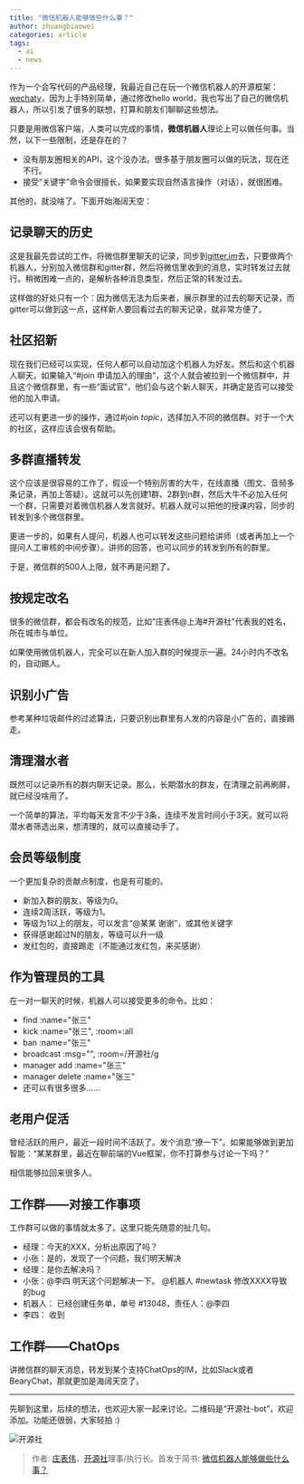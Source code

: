 ```yaml
---
title: "微信机器人能够做些什么事？"
author: zhuangbiaowei
categories: article
tags:
  - ai
  - news
---
```


作为一个会写代码的产品经理，我最近自己在玩一个微信机器人的开源框架：[wechaty](https://github.com/wechaty/wechaty)，因为上手特别简单，通过修改hello world，我也写出了自己的微信机器人，所以引发了很多的联想，打算和朋友们聊聊这些想法。

只要是用微信客户端，人类可以完成的事情，**微信机器人**理论上可以做任何事。当然，以下一些限制，还是存在的？

* 没有朋友圈相关的API，这个没办法。很多基于朋友圈可以做的玩法，现在还不行。
* 接受“关键字”命令会很擅长，如果要实现自然语言操作（对话），就很困难。

其他的，就没啥了。下面开始海阔天空：

## 记录聊天的历史

这是我最先尝试的工作，将微信群里聊天的记录，同步到[gitter.im](https://gitter.im)去，只要做两个机器人，分别加入微信群和gitter群，然后将微信里收到的消息，实时转发过去就行。稍微困难一点的，是解析各种消息类型，然后正常的转发过去。

这样做的好处只有一个：因为微信无法为后来者，展示群里的过去的聊天记录，而gitter可以做到这一点，这样新人要回看过去的聊天记录，就非常方便了。

## 社区招新

现在我们已经可以实现，任何人都可以自动加这个机器人为好友。然后和这个机器人聊天。如果输入“#join 申请加入的理由”，这个人就会被拉到一个微信群中，并且这个微信群里，有一些“面试官”，他们会与这个新人聊天，并确定是否可以接受他的加入申请。

还可以有更进一步的操作，通过#join _topic_，选择加入不同的微信群。对于一个大的社区，这样应该会很有帮助。

## 多群直播转发

这个应该是很容易的工作了，假设一个特别厉害的大牛，在线直播（图文、音频多条记录，再加上答疑）。这就可以先创建1群、2群到n群，然后大牛不必加入任何一个群，只需要对着微信机器人发言就好。机器人就可以把他的授课内容，同步的转发到多个微信群里。

更进一步的，如果有人提问，机器人也可以转发这些问题给讲师（或者再加上一个提问人工审核的中间步骤）。讲师的回答，也可以同步的转发到所有的群里。

于是，微信群的500人上限，就不再是问题了。

## 按规定改名

很多的微信群，都会有改名的规范，比如“庄表伟@上海#开源社”代表我的姓名，所在城市与单位。

如果使用微信机器人，完全可以在新人加入群的时候提示一遍。24小时内不改名的，自动踢人。

## 识别小广告

参考某种垃圾邮件的过滤算法，只要识别出群里有人发的内容是小广告的，直接踢走。

## 清理潜水者

既然可以记录所有的群内聊天记录。那么，长期潜水的群友，在清理之前再刷屏，就已经没啥用了。

一个简单的算法，平均每天发言不少于3条，连续不发言时间小于3天。就可以将潜水者筛选出来，想清理的，就可以直接动手了。

## 会员等级制度

一个更加复杂的贡献点制度，也是有可能的。

* 新加入群的朋友，等级为0。
* 连续2周活跃，等级为1。
* 等级为1以上的朋友，可以发言“@某某 谢谢”，或其他关键字
* 获得感谢超过N的朋友，等级可以升一级
* 发红包的，直接踢走（不能通过发红包，来买感谢）

## 作为管理员的工具

在一对一聊天的时候，机器人可以接受更多的命令。比如：

* find :name="张三"
* kick :name="张三", :room=:all
* ban :name="张三"
* broadcast :msg="", :room=/开源社/g
* manager add :name="张三"
* manager delete :name="张三"
* 还可以有很多很多......

## 老用户促活

曾经活跃的用户，最近一段时间不活跃了。发个消息“撩一下”。如果能够做到更加智能：“某某群里，最近在聊前端的Vue框架，你不打算参与讨论一下吗？”

相信能够拉回来很多人。

## 工作群——对接工作事项

工作群可以做的事情就太多了。这里只能先随意的扯几句。

* 经理：今天的XXX，分析出原因了吗？
* 小张：是的，发现了一个问题，我们明天解决
* 经理：是你去解决吗？
* 小张：@李四 明天这个问题解决一下。 @机器人 #newtask 修改XXXX导致的bug
* 机器人： 已经创建任务单，单号 #13048，责任人：@李四
* 李四： 收到

## 工作群——ChatOps

讲微信群的聊天消息，转发到某个支持ChatOps的IM，比如Slack或者BearyChat，那就更加是海阔天空了。

---

先聊到这里，后续的想法，也欢迎大家一起来讨论。二维码是“开源社-bot”，欢迎添加。功能还很弱，大家轻拍 :)

![开源社](/assets/2018/kaiyuanshe.png)

> 作者: [庄表伟](https://github.com/zhuangbiaowei/)，[开源社](http://www.kaiyuanshe.cn/)理事/执行长。首发于简书: [微信机器人能够做些什么事？](https://www.jianshu.com/p/9698395511e0)
